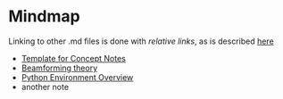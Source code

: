 # Mindmap

Linking to other .md files is done with *relative links*, as is described [here](https://stackoverflow.com/questions/7653483/github-relative-link-in-markdown-file)

- [Template for Concept Notes](concept_template.md)
- [Beamforming theory](beamforming.md)
- [Python Environment Overview](<important environments.md>)
- another note